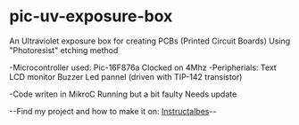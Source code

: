 # pic-uv-exposure-box
An Ultraviolet exposure box for creating PCBs (Printed Circuit Boards)
Using "Photoresist" etching method

-Microcontroller used: Pic-16F876a
  Clocked on 4Mhz
  -Peripherials:
    Text LCD monitor
    Buzzer
    Led pannel (driven with TIP-142 transistor)

-Code writen in MikroC
  Running but a bit faulty
  Needs update
  
--Find my project and how to make it on: [Instructalbes](http://www.instructables.com/id/Ultraviolet-Exposure-Box/)--
